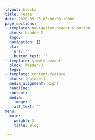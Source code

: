 ```yaml
---
layout: blocks
title: Teste
date: 2020-05-25 03:00:00 +0000
page_sections:
- template: navigation-header-w-button
  block: header-2
  logo: ''
  navigation: []
  cta:
    url: ''
    button_text: ''
- template: simple-header
  block: header-3
  logo: ''
- template: content-feature
  block: feature-1
  media_alignment: Right
  headline: ''
  content: ''
  media:
    image: ''
    alt_text: ''
menu:
  main:
    weight: 3
    title: Blog

---
```

